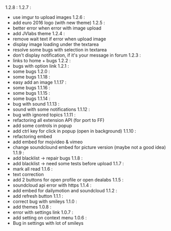 1.2.8 : 
1.2.7 : 
 - use imgur to upload images
1.2.6 :
 - add euro 2016 logo (with new theme)
1.2.5 :
 - better error when error with image upload
 - add JVlabs theme
1.2.4 :
 - remove wait text if error when upload image
 - display image loading under the textarea
 - resolve some bugs with selection in textarea
 - don't display notification, if it's your message in forum
1.2.3 :
 - links to home + bugs
1.2.2 :
 - bugs with option link
 1.2.1 :
 - some bugs
 1.2.0 :
 - some bugs
 1.1.18 :
 - easy add an image
 1.1.17 :
 - some bugs
 1.1.16 :
 - some bugs
 1.1.15 :
 - some bugs
 1.1.14 :
 - bug with sound
 1.1.13 :
 - sound with some notifications
 1.1.12 :
 - bug with ignored topics
1.1.11 :
 - refactoring all extension API (for port to FF)
 - add some controls in popup
 - add ctrl key for click in popup (open in background)
1.1.10 :
 - refactoring embed
 - add embed for mojvideo & vimeo
 - change soundclound embed for picture version (maybe not a good idea)
1.1.9 :
 - add blacklist -> repair bugs
 1.1.8 :
 - add blacklist -> need some tests before upload
1.1.7 :
 - mark all read
1.1.6 :
 - text correction
 - add 2 buttons for open profile or open dealabs
1.1.5 :
 - soundcloud api error with https
1.1.4 :
 - add embed for dailymotion and  soundcloud
1.1.2 :
 - add refresh button
1.1.1 :
 - correct bug with smileys
1.1.0 :
 - add themes
1.0.8 :
 - error with settings link
1.0.7 :
 - add setting on context menu
1.0.6 :
 - Bug in settings with lot of smileys